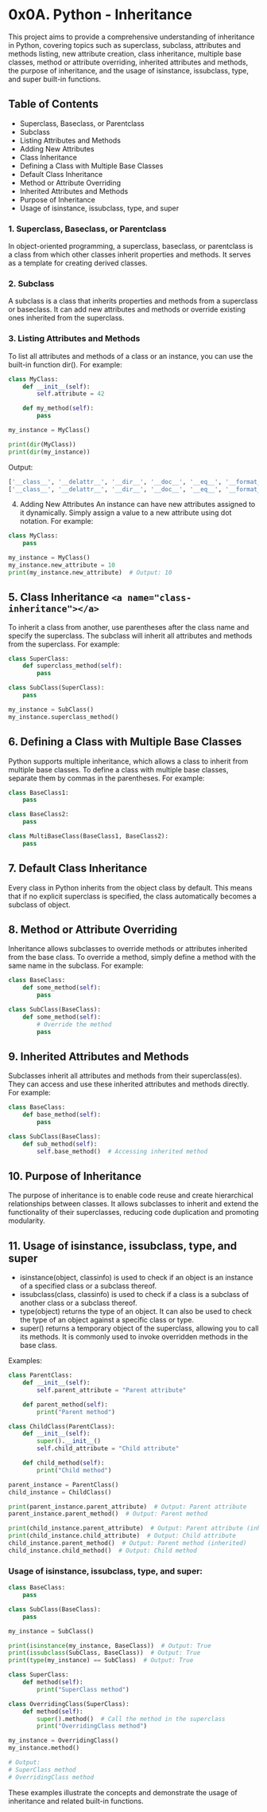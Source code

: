 # 0x0A. Python - Inheritance
This project aims to provide a comprehensive understanding of inheritance in Python, covering topics such as superclass, subclass, attributes and methods listing, new attribute creation, class inheritance, multiple base classes, method or attribute overriding, inherited attributes and methods, the purpose of inheritance, and the usage of isinstance, issubclass, type, and super built-in functions.

## Table of Contents
-  Superclass, Baseclass, or Parentclass
-  Subclass
-  Listing Attributes and Methods
-  Adding New Attributes
-  Class Inheritance
-  Defining a Class with Multiple Base Classes
-  Default Class Inheritance
-  Method or Attribute Overriding
-  Inherited Attributes and Methods
-  Purpose of Inheritance
-  Usage of isinstance, issubclass, type, and super
### 1. Superclass, Baseclass, or Parentclass
In object-oriented programming, a superclass, baseclass, or parentclass is a class from which other classes inherit properties and methods. It serves as a template for creating derived classes.

### 2. Subclass 
A subclass is a class that inherits properties and methods from a superclass or baseclass. It can add new attributes and methods or override existing ones inherited from the superclass.

### 3. Listing Attributes and Methods
To list all attributes and methods of a class or an instance, you can use the built-in function dir(). For example:


````Python
class MyClass:
    def __init__(self):
        self.attribute = 42

    def my_method(self):
        pass

my_instance = MyClass()

print(dir(MyClass))
print(dir(my_instance))
````
Output:


```Python
['__class__', '__delattr__', '__dir__', '__doc__', '__eq__', '__format__', '__ge__', '__getattribute__', '__gt__', '__hash__', '__init__', '__init_subclass__', '__le__', '__lt__', '__ne__', '__new__', '__reduce__', '__reduce_ex__', '__repr__', '__setattr__', '__sizeof__', '__str__', '__subclasshook__', 'attribute', 'my_method']
['__class__', '__delattr__', '__dir__', '__doc__', '__eq__', '__format__', '__ge__', '__getattribute__', '__gt__', '__hash__', '__init__', '__init_subclass__', '__le__', '__lt__', '__ne__', '__new__', '__reduce__', '__reduce_ex__', '__repr__', '__setattr__', '__sizeof__', '__str__', '__subclasshook__', 'attribute', 'my_method']
```
4. Adding New Attributes
An instance can have new attributes assigned to it dynamically. Simply assign a value to a new attribute using dot notation. For example:


```Python
class MyClass:
    pass

my_instance = MyClass()
my_instance.new_attribute = 10
print(my_instance.new_attribute)  # Output: 10
```
## 5. Class Inheritance `<a name="class-inheritance"></a>`
To inherit a class from another, use parentheses after the class name and specify the superclass. The subclass will inherit all attributes and methods from the superclass. For example:


```Python
class SuperClass:
    def superclass_method(self):
        pass

class SubClass(SuperClass):
    pass

my_instance = SubClass()
my_instance.superclass_method()
```
## 6. Defining a Class with Multiple Base Classes
Python supports multiple inheritance, which allows a class to inherit from multiple base classes. To define a class with multiple base classes, separate them by commas in the parentheses. For example:


```Python
class BaseClass1:
    pass

class BaseClass2:
    pass

class MultiBaseClass(BaseClass1, BaseClass2):
    pass
```
## 7. Default Class Inheritance
Every class in Python inherits from the object class by default. This means that if no explicit superclass is specified, the class automatically becomes a subclass of object.

## 8. Method or Attribute Overriding
Inheritance allows subclasses to override methods or attributes inherited from the base class. To override a method, simply define a method with the same name in the subclass. For example:



```Python
class BaseClass:
    def some_method(self):
        pass

class SubClass(BaseClass):
    def some_method(self):
        # Override the method
        pass
```
## 9. Inherited Attributes and Methods
Subclasses inherit all attributes and methods from their superclass(es). They can access and use these inherited attributes and methods directly. For example:


```Python
class BaseClass:
    def base_method(self):
        pass

class SubClass(BaseClass):
    def sub_method(self):
        self.base_method()  # Accessing inherited method
```
## 10. Purpose of Inheritance
The purpose of inheritance is to enable code reuse and create hierarchical relationships between classes. It allows subclasses to inherit and extend the functionality of their superclasses, reducing code duplication and promoting modularity.

## 11. Usage of isinstance, issubclass, type, and super
 - isinstance(object, classinfo) is used to check if an object is an instance of a specified class or a subclass thereof.
 - issubclass(class, classinfo) is used to check if a class is a subclass of another class or a subclass thereof.
 - type(object) returns the type of an object. It can also be used to check the type of an object against a specific class or type.
 - super() returns a temporary object of the superclass, allowing you to call its methods. It is commonly used to invoke overridden methods in the base class.



Examples:


```Python
class ParentClass:
    def __init__(self):
        self.parent_attribute = "Parent attribute"

    def parent_method(self):
        print("Parent method")

class ChildClass(ParentClass):
    def __init__(self):
        super().__init__()
        self.child_attribute = "Child attribute"

    def child_method(self):
        print("Child method")

parent_instance = ParentClass()
child_instance = ChildClass()

print(parent_instance.parent_attribute)  # Output: Parent attribute
parent_instance.parent_method()  # Output: Parent method

print(child_instance.parent_attribute)  # Output: Parent attribute (inherited)
print(child_instance.child_attribute)  # Output: Child attribute
child_instance.parent_method()  # Output: Parent method (inherited)
child_instance.child_method()  # Output: Child method
```
### Usage of isinstance, issubclass, type, and super:


```Python
class BaseClass:
    pass

class SubClass(BaseClass):
    pass

my_instance = SubClass()

print(isinstance(my_instance, BaseClass))  # Output: True
print(issubclass(SubClass, BaseClass))  # Output: True
print(type(my_instance) == SubClass)  # Output: True

class SuperClass:
    def method(self):
        print("SuperClass method")

class OverridingClass(SuperClass):
    def method(self):
        super().method()  # Call the method in the superclass
        print("OverridingClass method")

my_instance = OverridingClass()
my_instance.method()

# Output:
# SuperClass method
# OverridingClass method
```
These examples illustrate the concepts and demonstrate the usage of inheritance and related built-in functions.